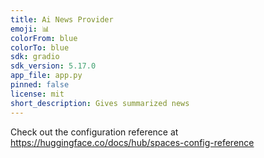 ```yaml
---
title: Ai News Provider
emoji: 📊
colorFrom: blue
colorTo: blue
sdk: gradio
sdk_version: 5.17.0
app_file: app.py
pinned: false
license: mit
short_description: Gives summarized news
---
```


Check out the configuration reference at https://huggingface.co/docs/hub/spaces-config-reference
